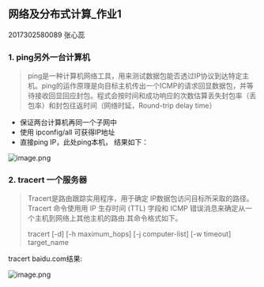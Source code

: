 ## 网络及分布式计算_作业1

2017302580089 张心蕊

### 1. ping另外一台计算机

> ping是一种计算机网络工具，用来测试数据包能否透过IP协议到达特定主机。ping的运作原理是向目标主机传出一个ICMP的请求回显数据包，并等待接收回显回应封包。程式会按时间和成功响应的次数估算丢失封包率（丢包率）和封包往返时间（网络时延，Round-trip delay time）

+ 保证两台计算机再同一个子网中
+ 使用 ipconfig/all 可获得IP地址
+ 直接ping IP，此处ping本机， 结果如下：

![image.png](https://i.loli.net/2020/02/25/H5L3ZD7fEGsU6pz.png)

### 2. tracert 一个服务器

> Tracert是路由跟踪实用程序，用于确定 IP数据包访问目标所采取的路径。Tracert 命令使用用 IP 生存时间 (TTL) 字段和 ICMP 错误消息来确定从一个主机到网络上其他主机的路由.其命令格式如下。
>
> tracert [-d] [-h maximum_hops] [-j computer-list] [-w timeout] target_name

tracert  baidu.com结果:

![image.png](https://i.loli.net/2020/02/25/4l2kHdW1YMRsbaL.png)

